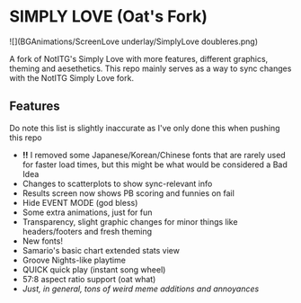 # SIMPLY LOVE (Oat's Fork)

![](BGAnimations/ScreenLove underlay/SimplyLove doubleres.png)

A fork of NotITG's Simply Love with more features, different graphics, theming and aesethetics. This repo mainly serves as a way to sync changes with the NotITG Simply Love fork.

## Features

Do note this list is slightly inaccurate as I've only done this when pushing this repo

- **!!** I removed some Japanese/Korean/Chinese fonts that are rarely used for faster load times, but this might be what would be considered a Bad Idea
- Changes to scatterplots to show sync-relevant info
- Results screen now shows PB scoring and funnies on fail
- Hide EVENT MODE (god bless)
- Some extra animations, just for fun
- Transparency, slight graphic changes for minor things like headers/footers and fresh theming
- New fonts!
- Samario's basic chart extended stats view
- Groove Nights-like playtime
- QUICK quick play (instant song wheel)
- 57:8 aspect ratio support (oat what)
- *Just, in general, tons of weird meme additions and annoyances*
